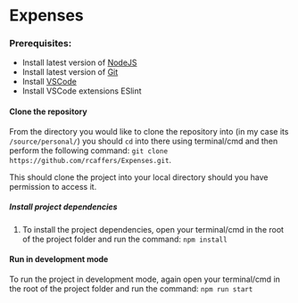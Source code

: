 # Expenses

### Prerequisites:

* Install latest version of [NodeJS](https://nodejs.org/en/)
* Install latest version of [Git](https://git-scm.com/)
* Install [VSCode](https://code.visualstudio.com/)
* Install VSCode extensions ESlint

#### Clone the repository

From the directory you would like to clone the repository into (in my case its `/source/personal/`) you should `cd` into there using terminal/cmd and then perform the following command: `git clone https://github.com/rcaffers/Expenses.git`.

This should clone the project into your local directory should you have permission to access it.

##### Install project dependencies

1. To install the project dependencies, open your terminal/cmd in the root of the project folder and run the command: `npm install`

#### Run in development mode

To run the project in development mode, again open your terminal/cmd in the root of the project folder and run the command: `npm run start`